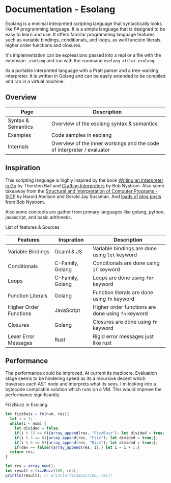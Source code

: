 # Documentation - Esolang

Esolang is a minimal interpreted scripting language that syntactically looks like F# programming language. It is a simple language that is designed to be easy to learn and use. It offers familiar programming language features such as variable bindings, conditionals, and loops, as well function literals, higher order functions and closures.

It's implementation can be expressions passed into a repl or a file with the extension `.esolang` and run with the command `esolang <file>.esolang`.

Its a portable interpreted language with a Pratt parser and a tree-walking interpreter. It is written in Golang and can be easily extended to be compiled and ran in a virtual machine.

## Overview

| Page               | Description                                                            |
| ------------------ | ---------------------------------------------------------------------- |
| Syntax & Semantics | Overview of the esolang syntax & semantics                             |
| Examples           | Code samples in esolang                                                |
| Internals          | Overview of the inner workings and the code of interpreter / evaluator |

## Inspiration

This scripting language is highly inspired by the book [Writing an Interpreter in Go](https://interpreterbook.com/) by Thorsten Ball and [Crafting Interpreters](https://craftinginterpreters.com/) by Bob Nystrom. Also some takeaway from the [Structural and Interpretation of Computer Programs - SICP](https://web.mit.edu/6.001/6.037/sicp.pdf) by Harold Abelson and Gerald Jay Sussman. And [loads of blog posts](https://journal.stuffwithstuff.com/category/parsing/) from Bob Nystrom.

Also some concepts are gather from primary languages like golang, python, javascript, and basic arithmetic.

List of features & Sources

| Features               | Inspration       | Description                                        |
| ---------------------- | ---------------- | -------------------------------------------------- |
| Variable Bindings      | Ocaml & JS       | Variable bindings are done using `let` keyword     |
| Conditionals           | C-Family, Golang | Conditionals are done using `if` keyword           |
| Loops                  | C-Family, Golang | Loops are done using `for` keyword                 |
| Function Literals      | Golang           | Function literals are done using `fn` keyword      |
| Higher Order Functions | JavaScript       | Higher order functions are done using `fn` keyword |
| Closures               | Golang           | Closures are done using `fn` keyword               |
| Lexer Error Messages   | Rust             | Rigid error messages just like rust                |

## Performance

The performance could be improved. At current its mediocre. Evaluation stage seems to be hindering speed as its a recursive decent which traverses each AST node and interprets what its sees. I'm looking into a bytecode compilable solution which runs on a VM. This would improve the performance significantly.

FizzBuzz in Esolang

```js
let fizzBuzz = fn(num, res){
  let i = 1;
  while(i < num) {
    let divided = false;
    if(i % 15 == 0){array_append(res, "FizzBuzz"); let divided = true; };
    if(i % 3 == 0){array_append(res, "Fizz"); let divided = true;};
    if(i % 5 == 0){array_append(res, "Bizz"); let divided = true;};
    if(dev == false){array_append(res, i);} let i = i + 1;}
  return res;
}

let res = array_new();
let result = fizzBuzz(100, res);
println(result); // println(fizzBuzz(100, res))
```
